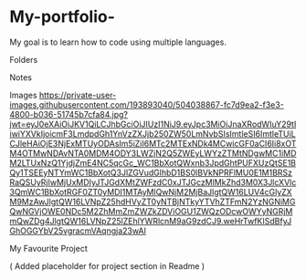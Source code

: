 # My-portfolio-
My goal is to learn how to code using multiple languages.

Folders 

Notes 

Images 
https://private-user-images.githubusercontent.com/193893040/504038867-fc7d9ea2-f3e3-4800-b036-51745b7cfa84.jpg?jwt=eyJ0eXAiOiJKV1QiLCJhbGciOiJIUzI1NiJ9.eyJpc3MiOiJnaXRodWIuY29tIiwiYXVkIjoicmF3LmdpdGh1YnVzZXJjb250ZW50LmNvbSIsImtleSI6ImtleTUiLCJleHAiOjE3NjExMTUyODAsIm5iZiI6MTc2MTExNDk4MCwicGF0aCI6Ii8xOTM4OTMwNDAvNTA0MDM4ODY3LWZjN2Q5ZWEyLWYzZTMtNDgwMC1iMDM2LTUxNzQ1YjdjZmE4NC5qcGc_WC1BbXotQWxnb3JpdGhtPUFXUzQtSE1BQy1TSEEyNTYmWC1BbXotQ3JlZGVudGlhbD1BS0lBVkNPRFlMU0E1M1BRSzRaQSUyRjIwMjUxMDIyJTJGdXMtZWFzdC0xJTJGczMlMkZhd3M0X3JlcXVlc3QmWC1BbXotRGF0ZT0yMDI1MTAyMlQwNjM2MjBaJlgtQW16LUV4cGlyZXM9MzAwJlgtQW16LVNpZ25hdHVyZT0yNTBjNTkyYTVhZTFmN2YzNGNiMGQwNGVjOWE0NDc5M2ZhMmZmZWZkZDViOGU1ZWQzODcwOWYyNGRjMmQwZDg4JlgtQW16LVNpZ25lZEhlYWRlcnM9aG9zdCJ9.weHrTwfKISdBfyJGhOGGYbV25vgracmVAqngja23wAI

My Favourite Project 

( Added placeholder for project section in Readme  )
